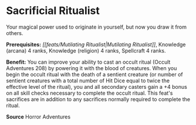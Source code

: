 ﻿---
cssclass: [feats]

---
# Sacrificial Ritualist

Your magical power used to originate in yourself, but now you draw it from others.

**Prerequisites:** _[[feats/Mutilating Ritualist|Mutilating Ritualist]]_, Knowledge (arcana) 4 ranks, Knowledge (religion) 4 ranks, Spellcraft 4 ranks.

**Benefit:** You can improve your ability to cast an occult ritual (Occult Adventures 208) by powering it with the blood of creatures. When you begin the occult ritual with the death of a sentient creature (or number of sentient creatures with a total number of Hit Dice equal to twice the effective level of the ritual), you and all secondary casters gain a +4 bonus on all skill checks necessary to complete the occult ritual. This feat's sacrifices are in addition to any sacrifices normally required to complete the ritual.

**Source** Horror Adventures